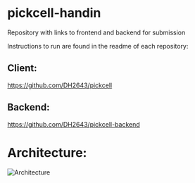 # pickcell-handin
Repository with links to frontend and backend for submission

Instructions to run are found in the readme of each repository:


## Client:
https://github.com/DH2643/pickcell

## Backend:
https://github.com/DH2643/pickcell-backend

# Architecture:

![Architecture](https://user-images.githubusercontent.com/29179827/197392427-a07859db-0b24-4e78-b64e-2c096c698835.png)
